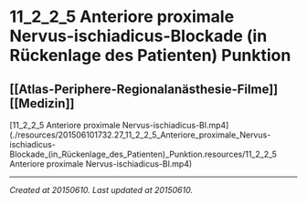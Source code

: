 # 11_2_2_5 Anteriore proximale Nervus-ischiadicus-Blockade (in Rückenlage des Patienten) Punktion
 [[Atlas-Periphere-Regionalanästhesie-Filme]] [[Medizin]] 
---



[11\_2\_2\_5 Anteriore proximale Nervus-ischiadicus-Bl.mp4](./resources/201506101732.27_11_2_2_5_Anteriore_proximale_Nervus-ischiadicus-Blockade_(in_Rückenlage_des_Patienten)_Punktion.resources/11_2_2_5 Anteriore proximale Nervus-ischiadicus-Bl.mp4)

---

_Created at 20150610._
_Last updated at 20150610._



